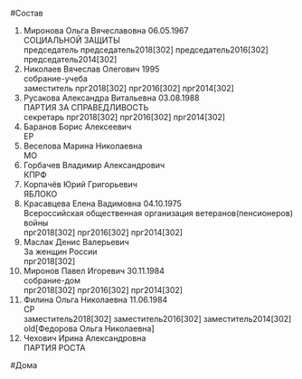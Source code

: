 #Состав  
1. Миронова Ольга Вячеславовна 06.05.1967  
    СОЦИАЛЬНОЙ ЗАЩИТЫ  
    председатель председатель2018[302] председатель2016[302] председатель2014[302]  
2. Николаев Вячеслав Олегович 1995  
    собрание-учеба  
    заместитель прг2018[302] прг2016[302] прг2014[302]  
3. Русакова Александра Витальевна 03.08.1988  
    ПАРТИЯ ЗА СПРАВЕДЛИВОСТЬ  
    секретарь прг2018[302] прг2016[302] прг2014[302]  
4. Баранов Борис Алексеевич  
    ЕР  
5. Веселова Марина Николаевна  
    МО  
6. Горбачев Владимир Александрович  
    КПРФ  
7. Корпачёв Юрий Григорьевич  
    ЯБЛОКО  
8. Красавцева Елена Вадимовна 04.10.1975  
    Всероссийская общественная организация ветеранов(пенсионеров) войны  
    прг2018[302] прг2016[302] прг2014[302]  
9. Маслак Денис Валерьевич  
    За женщин России  
    прг2018[302]  
10. Миронов Павел Игоревич 30.11.1984  
    собрание-дом  
    прг2018[302] прг2016[302] прг2014[302]  
11. Филина Ольга Николаевна 11.06.1984  
    СР  
    заместитель2018[302] заместитель2016[302] заместитель2014[302] old[Федорова Ольга Николаевна]  
12. Чехович Ирина Александровна  
    ПАРТИЯ РОСТА  
  
#Дома  
